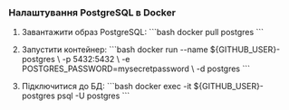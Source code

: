### Налаштування PostgreSQL в Docker

1. Завантажити образ PostgreSQL:
\`\`\`bash
docker pull postgres
\`\`\`

2. Запустити контейнер:
\`\`\`bash
docker run --name ${GITHUB_USER}-postgres \\
  -p 5432:5432 \\
  -e POSTGRES_PASSWORD=mysecretpassword \\
  -d postgres
\`\`\`

3. Підключитися до БД:
\`\`\`bash
docker exec -it ${GITHUB_USER}-postgres psql -U postgres
\`\`\`

